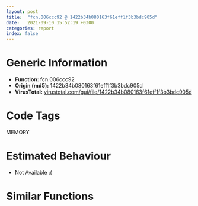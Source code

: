 ```yaml
---
layout: post
title:  "fcn.006ccc92 @ 1422b34b080163f61eff1f3b3bdc905d"
date:   2021-09-10 15:52:19 +0300
categories: report
index: false
---
```


# Generic Information
- **Function:** fcn.006ccc92
- **Origin (md5):** 1422b34b080163f61eff1f3b3bdc905d
- **VirusTotal:** [virustotal.com/gui/file/1422b34b080163f61eff1f3b3bdc905d][virustotal_ref]

# Code Tags
<span class="tag" id="MEMORY">MEMORY</span>


# Estimated Behaviour
<ul><li class="bhv-desc" id="na">Not Available :(</li></ul>

# Similar Functions
<script type="text/javascript" src="https://www.gstatic.com/charts/loader.js"></script>
<script type="text/javascript">

    google.charts.load('current', {'packages':['corechart']});
    google.charts.setOnLoadCallback(drawChart);

    function drawChart() {
    var data = new google.visualization.DataTable();
        data.addColumn('number', 'X');
        data.addColumn('number', 'Y');
        data.addColumn({type: 'string', role: 'tooltip', 'p': {'html': true}});
        data.addColumn({'type': 'string', 'role': 'style'});
        
        data.addRows([
    [-38.250823974609375, 55.202430725097656, '<b><a href="/report/fcn.006ccc92@1422b34b080163f61eff1f3b3bdc905d">fcn.006ccc92</a><br>@1422b34b080163f61eff1f3b3bdc905d</b><br>', 'point { fill-color: #e0440e; }'],
[93.26571655273438, -195.49241638183594, '<b><a href="/report/fcn.006ccc92@1ad8df9cf1d781bf2acc8965dea0570e">fcn.006ccc92</a><br>@1ad8df9cf1d781bf2acc8965dea0570e</b><br>', 'null'],
[68.23579406738281, -48.77848434448242, '<b><a href="/report/fcn.005994d5@009ea4ad185ccb9becba67b3b2163e8b">fcn.005994d5</a><br>@009ea4ad185ccb9becba67b3b2163e8b</b><br>', 'null'],
[-63.562950134277344, -117.92045593261719, '<b><a href="/report/fcn.00523c15@da37d90419c1292c0f16cbfd1f66402d">fcn.00523c15</a><br>@da37d90419c1292c0f16cbfd1f66402d</b><br>', 'null'],
[134.22047424316406, 84.62895965576172, '<b><a href="/report/fcn.005b1812@4e8d6f73c8261716f687f8d06429ef4d">fcn.005b1812</a><br>@4e8d6f73c8261716f687f8d06429ef4d</b><br>', 'null'],
[215.5034942626953, -70.30925750732422, '<b><a href="/report/fcn.0064ed6f@8c848ad89aab40a1738b363a37856125">fcn.0064ed6f</a><br>@8c848ad89aab40a1738b363a37856125</b><br>', 'null'],

        ]);

    var options = {
        title: 'Similarity Plot',
        legend: 'none',
        colors: ['#dedbd9', '#e6693e', '#ec8f6e', '#f3b49f', '#f6c7b6'],
        tooltip: {isHtml: true, trigger: 'both'},
        explorer: {
        actions: ["dragToZoom", "rightClickToReset"],
        },
        chartArea: {
        width: '80%',
        height: '80%'
        },
        width: '100%',
        height: '100%'
    };

    var chart = new google.visualization.ScatterChart(document.getElementById('chart_div'));

    chart.draw(data, options);
    }
    
</script>


<div id="chart_div" style="width: 100%px; height: 100%;"></div>

# Disassembled Code
{% highlight nasm %}

push ebp
mov ebp, esp
sub esp, 0xa8
mov eax, dword[ebp-8]
add eax, dword[ebp-0x24]
mov dword[ebp-0xc], eax
mov eax, dword[ebp-0x18]
add eax, dword[ebp-0x60]
add eax, dword[ebp-0x18]
mov dword[ebp-0x24], eax
mov eax, dword[ebp-0x30]
sub eax, dword[ebp-4]
add eax, dword[ebp-0x10]
mov dword[ebp-0x2c], eax
mov eax, dword[ebp-0x74]
add eax, dword[ebp-0x4c]
sub eax, dword[ebp-8]
mov dword[ebp-0x10], eax
mov eax, dword[ebp-0x18]
add eax, dword[ebp-0x48]
mov dword[ebp-0x30], eax
and dword[ebp-0x3c], 0
jmp off.b76
mov eax, dword[ebp-0x3c]
inc eax
mov dword[ebp-0x3c], eax
cmp dword[ebp-0x3c], 2
jae off.b93
mov eax, dword[ebp-0x50]
add eax, dword[ebp-0x58]
mov dword[ebp-0x14], eax
jmp off.b69
mov eax, dword[ebp-0x40]
add eax, dword[ebp-0x64]
sub eax, dword[ebp-0x2c]
mov dword[ebp-8], eax
mov eax, dword[ebp-0x18]
mov dword[ebp-0x80], eax
cmp dword[ebp-0x80], 0x43
je off.b183
cmp dword[ebp-0x80], 0x7c
je off.b161
cmp dword[ebp-0x80], 0xb2
je off.b222
cmp dword[ebp-0x80], 0xf9
je off.b172
cmp dword[ebp-0x80], 0x157
je off.b197
cmp dword[ebp-0x80], 0x19b
je off.b208
jmp off.b236
mov eax, dword[ebp-0x60]
sub eax, dword[ebp-0x10]
mov dword[ebp-8], eax
jmp off.b245
mov eax, dword[ebp-0x3c]
add eax, dword[ebp-0x1c]
mov dword[ebp-0x40], eax
jmp off.b245
mov eax, dword[ebp-0x70]
add eax, dword[ebp-0x38]
add eax, dword[ebp-0x2c]
mov dword[ebp-0x48], eax
jmp off.b245
mov eax, dword[ebp-8]
add eax, dword[ebp-0x5c]
mov dword[ebp-0x28], eax
jmp off.b245
mov eax, dword[ebp-0x10]
add eax, dword[ebp-0x38]
sub eax, dword[ebp-0x58]
mov dword[ebp-0x1c], eax
jmp off.b245
mov eax, dword[ebp-0x2c]
add eax, dword[ebp-0x4c]
sub eax, dword[ebp-0x3c]
mov dword[ebp-4], eax
jmp off.b245
mov eax, dword[ebp-4]
sub eax, dword[ebp-0x20]
mov dword[ebp-0x3c], eax
mov eax, dword[ebp-0x70]
add eax, dword[ebp-0x34]
mov dword[ebp-8], eax
mov eax, dword[ebp-0x44]
cmp eax, dword[ebp-0x28]
ja off.b278
mov eax, dword[ebp-0x58]
cmp eax, dword[ebp-0x44]
jae off.b287
mov eax, dword[ebp-0x18]
cmp eax, dword[ebp-0x54]
jae off.b287
mov eax, dword[ebp-4]
sub eax, dword[ebp-0x3c]
mov dword[ebp-0xc], eax
mov eax, dword[ebp-0x50]
cmp eax, dword[ebp-0x44]
jb off.b323
mov eax, dword[ebp-4]
cmp eax, dword[ebp-0xc]
jne off.b323
mov eax, dword[ebp-0x10]
cmp eax, dword[ebp-0x24]
jae off.b323
mov eax, dword[ebp-0x28]
sub eax, dword[ebp-0xc]
sub eax, dword[ebp-0x10]
mov dword[ebp-0x40], eax
mov eax, dword[ebp-0x14]
add eax, dword[ebp-0x2c]
add eax, dword[ebp-0x70]
mov dword[ebp-4], eax
mov eax, dword[ebp-0x10]
sub eax, dword[ebp-0x54]
add eax, dword[ebp-8]
mov dword[ebp-4], eax
mov eax, dword[ebp-0x48]
add eax, dword[ebp-0x48]
mov dword[ebp-0x54], eax
mov eax, dword[ebp-0x34]
cmp eax, dword[ebp-0x20]
jbe off.b382
cmp dword[ebp-0x4c], 0
jae off.b382
mov eax, dword[ebp-0x28]
sub eax, dword[ebp-8]
sub eax, dword[ebp-0x6c]
mov dword[ebp-0x14], eax
mov eax, dword[ebp-0x24]
add eax, dword[ebp-0x40]
sub eax, dword[ebp-0x74]
mov dword[ebp-0x20], eax
mov eax, dword[ebp-0x68]
add eax, dword[ebp-0x4c]
add eax, dword[ebp-0x20]
mov dword[ebp-0x28], eax
mov eax, dword[ebp-0x34]
add eax, dword[ebp-4]
add eax, dword[ebp-0x50]
mov dword[ebp-0x44], eax
mov eax, dword[ebp-0x18]
cmp eax, dword[ebp-0xc]
je off.b443
mov eax, dword[ebp-0x30]
cmp eax, dword[ebp-0x20]
jne off.b443
mov eax, dword[ebp-0x10]
sub eax, dword[ebp-0x74]
mov dword[ebp-0x2c], eax
mov eax, dword[ebp-0x54]
add eax, dword[ebp-0x30]
sub eax, dword[ebp-0x60]
mov dword[ebp-0x14], eax
cmp dword[ebp-8], 0
jb off.b477
mov eax, dword[ebp-4]
cmp eax, dword[ebp-0x58]
jbe off.b477
mov eax, dword[ebp-0x74]
cmp eax, dword[ebp-0x30]
jb off.b486
mov eax, dword[ebp-8]
sub eax, dword[ebp-0x68]
mov dword[ebp-0x34], eax
mov eax, dword[ebp-0x4c]
sub eax, dword[ebp-0x5c]
mov dword[ebp-0x6c], eax
push 0x40
push 0x3000
push 0x14fc59
push 0
call dword[sym.imp.KERNEL32.dll_VirtualAlloc]
mov dword[ebp-0x94], eax
mov eax, dword[ebp-0x48]
sub eax, dword[ebp-0x18]
mov dword[ebp-0x60], eax
mov eax, dword[ebp-0x78]
add eax, dword[ebp-0x14]
add eax, dword[ebp-0x58]
mov dword[ebp-0x4c], eax
mov eax, dword[ebp-0x38]
sub eax, dword[ebp-8]
mov dword[ebp-0x1c], eax
mov dword[ebp-8], 0x64a
mov eax, dword[ebp-0x48]
sub eax, dword[ebp-0x54]
sub eax, dword[ebp-0x2c]
mov dword[ebp-0x64], eax
mov eax, dword[ebp-0x44]
sub eax, dword[ebp-0x1c]
add eax, dword[ebp-0x14]
mov dword[ebp-0x50], eax
mov eax, dword[ebp-8]
inc eax
inc eax
mov dword[ebp-8], eax
mov eax, dword[ebp-0x68]
add eax, dword[ebp-0x78]
sub eax, dword[ebp-0x6c]
mov dword[ebp-4], eax
mov eax, dword[ebp-0x70]
sub eax, dword[ebp-0x4c]
sub eax, dword[ebp-0x2c]
mov dword[ebp-0x10], eax
cmp dword[ebp-8], 0x64e
jb off.b570
mov eax, dword[ebp-8]
add eax, dword[ebp-0x5c]
mov dword[ebp-0x68], eax
mov eax, dword[ebp-0x30]
add eax, dword[ebp-0x68]
mov dword[ebp-0x6c], eax
mov eax, dword[ebp-0x18]
add eax, dword[ebp-0x24]
mov dword[ebp-0x38], eax
mov eax, dword[ebp-0x5c]
add eax, dword[ebp-4]
add eax, dword[ebp-0x20]
mov dword[ebp-0x48], eax
mov eax, dword[ebp-0x18]
add eax, dword[ebp-0x78]
mov dword[ebp-0x14], eax
mov eax, dword[ebp-0x54]
add eax, dword[ebp-0x2c]
add eax, dword[ebp-0x1c]
mov dword[ebp-0x40], eax
mov eax, dword[ebp-0x20]
cmp eax, dword[ebp-0x38]
jae off.b699
mov eax, dword[ebp-0xc]
cmp eax, dword[ebp-0x14]
jne off.b707
mov eax, dword[ebp-0x60]
cmp eax, dword[ebp-0x24]
je off.b716
mov eax, dword[ebp-0x14]
sub eax, dword[ebp-0x58]
mov dword[ebp-0x18], eax
mov eax, dword[ebp-0x94]
add eax, 0x55000
mov dword[ebp-0x94], eax
mov eax, dword[ebp-0x1c]
sub eax, dword[ebp-0x24]
mov dword[ebp-0x3c], eax
mov eax, dword[ebp-0x44]
add eax, dword[ebp-0x20]
sub eax, dword[ebp-0x44]
mov dword[ebp-0x50], eax
mov dword[ebp-0xa0], 0x401000
mov eax, dword[ebp-0x4c]
sub eax, dword[ebp-0x24]
add eax, dword[ebp-0x1c]
mov dword[ebp-0x34], eax
mov eax, dword[ebp-0x48]
add eax, dword[ebp-0x2c]
mov dword[ebp-0x58], eax
mov eax, dword[ebp-0x28]
sub eax, dword[ebp-0xc]
sub eax, dword[ebp-0x40]
mov dword[ebp-0x6c], eax
and dword[ebp-0x7c], 0
mov eax, dword[ebp-4]
sub eax, dword[ebp-0x70]
add eax, dword[ebp-0x34]
mov dword[ebp-0x74], eax
mov eax, dword[ebp-0x4c]
sub eax, dword[ebp-0x1c]
mov dword[ebp-0x10], eax
mov eax, dword[ebp-0x38]
sub eax, dword[ebp-0x60]
mov dword[ebp-8], eax
mov eax, dword[ebp-0x30]
sub eax, dword[ebp-0x5c]
mov dword[ebp-0x10], eax
mov eax, dword[ebp-0x6c]
cmp eax, dword[ebp-0x64]
jae off.b856
mov eax, dword[ebp-0x38]
cmp eax, dword[ebp-0x34]
jb off.b864
mov eax, dword[ebp-4]
cmp eax, dword[ebp-0x40]
jae off.b873
mov eax, dword[ebp-0xc]
sub eax, dword[ebp-0x1c]
mov dword[ebp-0x70], eax
mov eax, dword[ebp-0x50]
add eax, dword[ebp-0x14]
mov dword[ebp-0x3c], eax
mov dword[ebp-0x8c], 0x44128235
mov eax, dword[ebp-0x18]
add eax, dword[ebp-0x78]
mov dword[ebp-0x4c], eax
mov eax, dword[ebp-0x74]
sub eax, dword[ebp-0x44]
sub eax, dword[ebp-0x64]
mov dword[ebp-0x30], eax
mov dword[ebp-0x98], 0xe02a314d
mov eax, dword[ebp-0x10]
add eax, dword[ebp-0x20]
mov dword[ebp-0x34], eax
mov eax, dword[ebp-0x1c]
add eax, dword[ebp-0x1c]
mov dword[ebp-0x4c], eax
mov dword[ebp-0x84], 0x3ee282f1
mov eax, dword[ebp-0x34]
add eax, dword[ebp-0x5c]
mov dword[ebp-0x14], eax
mov dword[ebp-0x88], 0xf9efa1bb
mov eax, dword[ebp-0x78]
sub eax, dword[ebp-0x60]
mov dword[ebp-0x30], eax
mov eax, dword[ebp-0x38]
sub eax, dword[ebp-0x60]
mov dword[ebp-0x24], eax
mov eax, dword[ebp-0x64]
sub eax, dword[ebp-0x2c]
mov dword[ebp-0x74], eax
and dword[ebp-0x7c], 0
cmp dword[ebp-0x7c], 0xa670
jae off.b1740
and dword[ebp-0x28], 0
jmp off.b1027
mov eax, dword[ebp-0x28]
inc eax
mov dword[ebp-0x28], eax
cmp dword[ebp-0x28], 2
jae off.b1044
mov eax, dword[ebp-0x5c]
add eax, dword[ebp-0x68]
mov dword[ebp-0xc], eax
jmp off.b1020
mov eax, dword[ebp-0x40]
sub eax, dword[ebp-0x28]
add eax, dword[ebp-4]
mov dword[ebp-0x20], eax
mov eax, dword[ebp-0x8c]
xor eax, dword[ebp-0x98]
mov dword[ebp-0x8c], eax
mov eax, dword[ebp-0x68]
sub eax, dword[ebp-0x10]
mov dword[ebp-0x14], eax
mov eax, dword[ebp-0x98]
xor eax, dword[ebp-0x84]
mov dword[ebp-0x98], eax
mov eax, dword[ebp-0x30]
sub eax, dword[ebp-0x78]
sub eax, dword[ebp-4]
mov dword[ebp-0x54], eax
mov eax, dword[ebp-0x50]
mov dword[ebp-0xc], eax
mov eax, dword[ebp-0x8c]
xor eax, dword[ebp-0x84]
mov dword[ebp-0x8c], eax
mov eax, dword[ebp-0x88]
xor eax, dword[ebp-0x84]
mov dword[ebp-0x88], eax
mov eax, dword[ebp-0x2c]
add eax, dword[ebp-0x6c]
mov dword[ebp-0x64], eax
mov eax, dword[ebp-0xc]
mov dword[ebp-0x90], eax
cmp dword[ebp-0x90], 0x40
je off.b1243
cmp dword[ebp-0x90], 0x8f
je off.b1232
cmp dword[ebp-0x90], 0xe0
je off.b1282
cmp dword[ebp-0x90], 0x12b
je off.b1254
cmp dword[ebp-0x90], 0x140
je off.b1268
jmp off.b1293
mov eax, dword[ebp-0x5c]
add eax, dword[ebp-0x18]
mov dword[ebp-0x38], eax
jmp off.b1305
mov eax, dword[ebp-0x3c]
add eax, dword[ebp-0x40]
mov dword[ebp-4], eax
jmp off.b1305
mov eax, dword[ebp-0x5c]
sub eax, dword[ebp-0x18]
sub eax, dword[ebp-0x40]
mov dword[ebp-0x30], eax
jmp off.b1305
mov eax, dword[ebp-0x64]
sub eax, dword[ebp-0x3c]
sub eax, dword[ebp-0x1c]
mov dword[ebp-0x48], eax
jmp off.b1305
mov eax, dword[ebp-0x14]
add eax, dword[ebp-0x40]
mov dword[ebp-0x30], eax
jmp off.b1305
mov eax, dword[ebp-0x30]
sub eax, dword[ebp-0xc]
sub eax, dword[ebp-0x38]
mov dword[ebp-4], eax
mov eax, dword[ebp-0x84]
add eax, dword[ebp-0x88]
mov dword[ebp-0x84], eax
mov eax, dword[ebp-0xc]
cmp eax, dword[ebp-0x30]
jne off.b1339
mov eax, dword[ebp-0x18]
cmp eax, dword[ebp-0xc]
jae off.b1347
mov eax, dword[ebp-4]
cmp eax, dword[ebp-0x24]
jb off.b1359
mov eax, dword[ebp-0x60]
sub eax, dword[ebp-0x5c]
sub eax, dword[ebp-0x54]
mov dword[ebp-0x34], eax
mov eax, dword[ebp-0x88]
xor eax, dword[ebp-0x84]
mov dword[ebp-0x88], eax
mov eax, dword[ebp-0x50]
sub eax, dword[ebp-0x74]
mov dword[ebp-0x6c], eax
mov eax, dword[ebp-0x2c]
sub eax, dword[ebp-0x14]
sub eax, dword[ebp-0x20]
mov dword[ebp-0x74], eax
mov eax, dword[ebp-4]
sub eax, dword[ebp-0x10]
sub eax, dword[ebp-4]
mov dword[ebp-0x14], eax
mov eax, dword[ebp-0x94]
add eax, dword[ebp-0x7c]
mov dword[ebp-0xa8], eax
mov eax, dword[ebp-0x1c]
cmp eax, dword[ebp-0x38]
ja off.b1453
mov eax, dword[ebp-0x60]
cmp eax, dword[ebp-0x20]
jae off.b1453
mov eax, dword[ebp-0x10]
add eax, dword[ebp-0x54]
add eax, dword[ebp-0x14]
mov dword[ebp-0xc], eax
mov eax, dword[ebp-0x40]
add eax, dword[ebp-0x1c]
mov dword[ebp-0x78], eax
mov eax, dword[ebp-0x4c]
add eax, dword[ebp-0x58]
mov dword[ebp-0x24], eax
mov eax, dword[ebp-0x64]
sub eax, dword[ebp-0x28]
mov dword[ebp-0x68], eax
mov eax, dword[ebp-0xa0]
add eax, dword[ebp-0x7c]
mov dword[ebp-0xa4], eax
mov eax, dword[ebp-0x50]
sub eax, dword[ebp-0x10]
sub eax, dword[ebp-0x64]
mov dword[ebp-4], eax
cmp dword[ebp-0x10], 0
je off.b1527
mov eax, dword[ebp-0x34]
cmp eax, dword[ebp-0x64]
je off.b1536
cmp dword[ebp-0x24], 0
jne off.b1536
mov eax, dword[ebp-8]
add eax, dword[ebp-0x18]
mov dword[ebp-4], eax
mov eax, dword[ebp-0x24]
cmp eax, dword[ebp-0x34]
je off.b1567
cmp dword[ebp-0x1c], 0
jae off.b1567
mov eax, dword[ebp-0x48]
cmp eax, dword[ebp-0x14]
jne off.b1567
mov eax, dword[ebp-0x20]
sub eax, dword[ebp-0xc]
mov dword[ebp-0x58], eax
mov eax, dword[ebp-0xa4]
mov eax, dword[eax]
xor eax, dword[ebp-0x8c]
mov ecx, dword[ebp-0xa8]
mov dword[ecx], eax
mov eax, dword[ebp-0x28]
sub eax, dword[ebp-0x44]
mov dword[ebp-0x30], eax
and dword[ebp-4], 0
jmp off.b1611
mov eax, dword[ebp-4]
inc eax
mov dword[ebp-4], eax
cmp dword[ebp-4], 1
jae off.b1631
mov eax, dword[ebp-0x14]
add eax, dword[ebp-0x28]
add eax, dword[ebp-0x54]
mov dword[ebp-0x4c], eax
jmp off.b1604
mov eax, dword[ebp-0x10]
sub eax, dword[ebp-0x40]
add eax, dword[ebp-0x2c]
mov dword[ebp-0x54], eax
mov eax, dword[ebp-0x14]
sub eax, dword[ebp-0x1c]
mov dword[ebp-0x58], eax
mov eax, dword[ebp-0x50]
add eax, dword[ebp-0x58]
sub eax, dword[ebp-0x28]
mov dword[ebp-0x2c], eax
mov eax, dword[ebp-0x30]
add eax, dword[ebp-0x70]
mov dword[ebp-0x28], eax
mov eax, dword[ebp-0x50]
add eax, dword[ebp-0x48]
mov dword[ebp-0x34], eax
mov eax, dword[ebp-4]
cmp eax, dword[ebp-0x20]
je off.b1713
mov eax, dword[ebp-0x2c]
cmp eax, dword[ebp-0x18]
ja off.b1713
cmp dword[ebp-0x20], 0
jne off.b1713
mov eax, dword[ebp-0x78]
add eax, dword[ebp-8]
mov dword[ebp-0x24], eax
mov eax, dword[ebp-0x7c]
add eax, 0x2bc53
mov dword[ebp-0x7c], eax
mov eax, dword[ebp-0x7c]
sub eax, 0x2bc4f
mov dword[ebp-0x7c], eax
jmp off.b1001
mov eax, dword[ebp-0x94]
mov dword[ebp-0x9c], eax
cmp dword[ebp-0x9c], 0x2a
je off.b1809
cmp dword[ebp-0x9c], 0x7e
je off.b1798
cmp dword[ebp-0x9c], 0xba
je off.b1784
jmp off.b1820
mov eax, dword[ebp-0x34]
add eax, dword[ebp-0x68]
add eax, dword[ebp-0x5c]
mov dword[ebp-0x70], eax
jmp off.b1829
mov eax, dword[ebp-0x20]
sub eax, dword[ebp-8]
mov dword[ebp-0x48], eax
jmp off.b1829
mov eax, dword[ebp-0x10]
sub eax, dword[ebp-0x54]
mov dword[ebp-0x38], eax
jmp off.b1829
mov eax, dword[ebp-0x44]
add eax, dword[ebp-0x68]
mov dword[ebp-0x50], eax
mov eax, dword[ebp-0x94]
add eax, 0x892e
mov dword[0x6d60a4], eax
mov eax, dword[ebp-0x44]
sub eax, dword[ebp-0x78]
mov dword[ebp-0x58], eax
mov eax, dword[ebp-8]
sub eax, dword[ebp-0x2c]
sub eax, dword[ebp-0x3c]
mov dword[ebp-0x28], eax
mov eax, dword[ebp-0x14]
add eax, dword[ebp-0x48]
sub eax, dword[ebp-0x64]
mov dword[ebp-0xc], eax
mov eax, dword[ebp-0x10]
add eax, dword[ebp-0x1c]
sub eax, dword[ebp-0x24]
mov dword[ebp-4], eax
cmp dword[ebp-0xc], 0
jb off.b1924
mov eax, dword[ebp-0x60]
cmp eax, dword[ebp-0x34]
je off.b1924
mov eax, dword[ebp-0x20]
cmp eax, dword[ebp-0xc]
je off.b1924
mov eax, dword[ebp-0x38]
sub eax, dword[ebp-0x24]
add eax, dword[ebp-0x38]
mov dword[ebp-0x40], eax
mov eax, dword[ebp-0x48]
sub eax, dword[ebp-0x70]
mov dword[ebp-0xc], eax
mov eax, dword[ebp-0x44]
add eax, dword[ebp-0x3c]
add eax, dword[ebp-0x44]
mov dword[ebp-0xc], eax
mov eax, dword[ebp-8]
add eax, dword[ebp-0x24]
sub eax, dword[ebp-0x6c]
mov dword[ebp-0x10], eax
mov eax, dword[ebp-0xc]
add eax, dword[ebp-0x1c]
sub eax, dword[ebp-0x14]
mov dword[ebp-0x44], eax
mov esp, ebp
pop ebp
ret

{% endhighlight %}

[virustotal_ref]: https://www.virustotal.com/gui/file/1422b34b080163f61eff1f3b3bdc905d